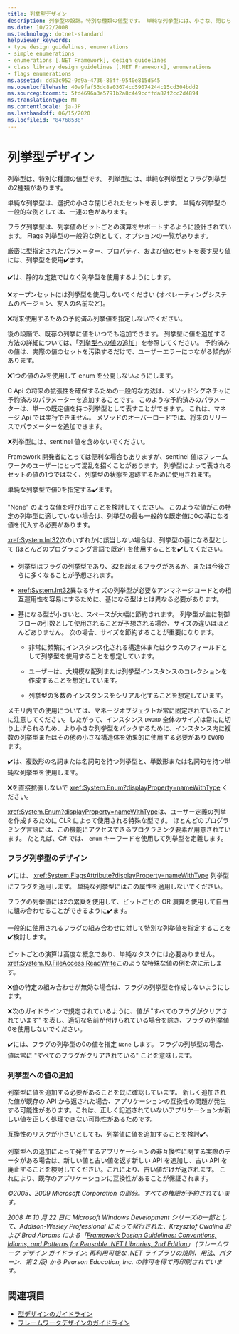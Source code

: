 ```yaml
---
title: 列挙型デザイン
description: 列挙型の設計。特別な種類の値型です。 単純な列挙型には、小さな、閉じられた一連の選択肢があります。 フラグ列挙型は、列挙値のビットごとの演算をサポートします。
ms.date: 10/22/2008
ms.technology: dotnet-standard
helpviewer_keywords:
- type design guidelines, enumerations
- simple enumerations
- enumerations [.NET Framework], design guidelines
- class library design guidelines [.NET Framework], enumerations
- flags enumerations
ms.assetid: dd53c952-9d9a-4736-86ff-9540e815d545
ms.openlocfilehash: 40a9faf53dc8a03674cd59074244c15cd304bdd2
ms.sourcegitcommit: 5fd4696a3e5791b2a8c449ccffda87f2cc2d4894
ms.translationtype: MT
ms.contentlocale: ja-JP
ms.lasthandoff: 06/15/2020
ms.locfileid: "84768538"
---
```

# <a name="enum-design"></a>列挙型デザイン

列挙型は、特別な種類の値型です。 列挙型には、単純な列挙型とフラグ列挙型の2種類があります。

単純な列挙型は、選択の小さな閉じられたセットを表します。 単純な列挙型の一般的な例としては、一連の色があります。

フラグ列挙型は、列挙値のビットごとの演算をサポートするように設計されています。 Flags 列挙型の一般的な例として、オプションの一覧があります。

厳密に型指定されたパラメーター、プロパティ、および値のセットを表す戻り値には、列挙型を使用✔️ます。

✔️は、静的な定数ではなく列挙型を使用するようにします。

❌オープンセットには列挙型を使用しないでください (オペレーティングシステムのバージョン、友人の名前など)。

❌将来使用するための予約済み列挙値を指定しないでください。

後の段階で、既存の列挙に値をいつでも追加できます。 列挙型に値を追加する方法の詳細については、「[列挙型への値の追加](#add_value)」を参照してください。 予約済みの値は、実際の値のセットを汚染するだけで、ユーザーエラーにつながる傾向があります。

❌1つの値のみを使用して enum を公開しないようにします。

C Api の将来の拡張性を確保するための一般的な方法は、メソッドシグネチャに予約済みのパラメーターを追加することです。 このような予約済みのパラメーターは、単一の既定値を持つ列挙型として表すことができます。 これは、マネージ Api では実行できません。 メソッドのオーバーロードでは、将来のリリースでパラメーターを追加できます。

❌列挙型には、sentinel 値を含めないでください。

Framework 開発者にとっては便利な場合もありますが、sentinel 値はフレームワークのユーザーにとって混乱を招くことがあります。 列挙型によって表されるセットの値の1つではなく、列挙型の状態を追跡するために使用されます。

単純な列挙型で値0を指定する✔️ます。

"None" のような値を呼び出すことを検討してください。 このような値がこの特定の列挙型に適していない場合は、列挙型の最も一般的な既定値に0の基になる値を代入する必要があります。

<xref:System.Int32>次のいずれかに該当しない場合は、列挙型の基になる型として (ほとんどのプログラミング言語で既定) を使用することを✔️してください。

- 列挙型はフラグの列挙型であり、32を超えるフラグがあるか、または今後さらに多くなることが予想されます。

- <xref:System.Int32>異なるサイズの列挙型が必要なアンマネージコードとの相互運用性を容易にするために、基になる型はとは異なる必要があります。

- 基になる型が小さいと、スペースが大幅に節約されます。 列挙型が主に制御フローの引数として使用されることが予想される場合、サイズの違いはほとんどありません。 次の場合、サイズを節約することが重要になります。

  - 非常に頻繁にインスタンス化される構造体またはクラスのフィールドとして列挙型を使用することを想定しています。

  - ユーザーは、大規模な配列または列挙型インスタンスのコレクションを作成することを想定しています。

  - 列挙型の多数のインスタンスをシリアル化することを想定しています。

メモリ内での使用については、マネージオブジェクトが常に固定されていることに注意してください。したがって、インスタンス `DWORD` 全体のサイズは常にに切り上げられるため、より小さな列挙型をパックするために、インスタンス内に複数の列挙型またはその他の小さな構造体を効果的に使用する必要があり `DWORD` ます。

✔️は、複数形の名詞または名詞句を持つ列挙型と、単数形または名詞句を持つ単純な列挙型を使用します。

❌を直接拡張しないで <xref:System.Enum?displayProperty=nameWithType> ください。

<xref:System.Enum?displayProperty=nameWithType>は、ユーザー定義の列挙を作成するために CLR によって使用される特殊な型です。 ほとんどのプログラミング言語には、この機能にアクセスできるプログラミング要素が用意されています。 たとえば、C# では、 `enum` キーワードを使用して列挙型を定義します。

<a name="design"></a>

### <a name="designing-flag-enums"></a>フラグ列挙型のデザイン

✔️には、 <xref:System.FlagsAttribute?displayProperty=nameWithType> 列挙型にフラグを適用します。 単純な列挙型にはこの属性を適用しないでください。

フラグの列挙値には2の累乗を使用して、ビットごとの OR 演算を使用して自由に組み合わせることができるように✔️ます。

一般的に使用されるフラグの組み合わせに対して特別な列挙値を指定することを✔️検討します。

ビットごとの演算は高度な概念であり、単純なタスクには必要ありません。 <xref:System.IO.FileAccess.ReadWrite>このような特殊な値の例を次に示します。

❌値の特定の組み合わせが無効な場合は、フラグの列挙型を作成しないようにします。

❌次のガイドラインで規定されているように、値が "すべてのフラグがクリアされています" を表し、適切な名前が付けられている場合を除き、フラグの列挙値0を使用しないでください。

✔️には、フラグの列挙型の0の値を指定 `None` します。 フラグの列挙型の場合、値は常に "すべてのフラグがクリアされている" ことを意味します。

<a name="add_value"></a>

### <a name="adding-value-to-enums"></a>列挙型への値の追加

列挙型に値を追加する必要があることを既に確認しています。 新しく追加された値が既存の API から返された場合、アプリケーションの互換性の問題が発生する可能性があります。これは、正しく記述されていないアプリケーションが新しい値を正しく処理できない可能性があるためです。

互換性のリスクが小さいとしても、列挙値に値を追加することを検討✔️。

列挙型への追加によって発生するアプリケーションの非互換性に関する実際のデータがある場合は、新しい値と古い値を返す新しい API を追加し、古い API を廃止することを検討してください。これにより、古い値だけが返されます。 これにより、既存のアプリケーションに互換性があることが保証されます。

*©2005、2009 Microsoft Corporation の部分。すべての権限が予約されています。*

*2008 年 10 月 22 日に Microsoft Windows Development シリーズの一部として、Addison-Wesley Professional によって発行された、Krzysztof Cwalina および Brad Abrams による「[Framework Design Guidelines: Conventions, Idioms, and Patterns for Reusable .NET Libraries, 2nd Edition](https://www.informit.com/store/framework-design-guidelines-conventions-idioms-and-9780321545619)」 (フレームワーク デザイン ガイドライン: 再利用可能な .NET ライブラリの規則、用法、パターン、第 2 版) から Pearson Education, Inc. の許可を得て再印刷されています。*

## <a name="see-also"></a>関連項目

- [型デザインのガイドライン](type.md)
- [フレームワークデザインのガイドライン](index.md)
